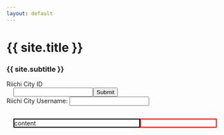 ```yaml
---
layout: default
---
```


# {{ site.title }}

### {{ site.subtitle }}

<form method="POST" data-netlify="true" style="flex: 1; display: flex; flex-direction: column">
  <input type="hidden" name="form" class="main-input"/>
  <span class="input-popout">Riichi City ID</span>
  <div style="flex: 1; display: flex; flex-direction: row; padding: 0 1rem;">
    <input type="url" name="url" class="main-input"/>
    <button type="submit">Submit</button>
  </div>
  <span class="input-popout">Riichi City Username:
      <input name="username" class="second-input"/>
    </span>
</form>
<div style="flex: 1; display: flex; flex-direction: row; padding: 1rem;">
  <div style="flex: 5; border: 2px solid black">
    content
  </div>
  <div style="flex: 3; border: 2px solid red">
  </div>
</div>
